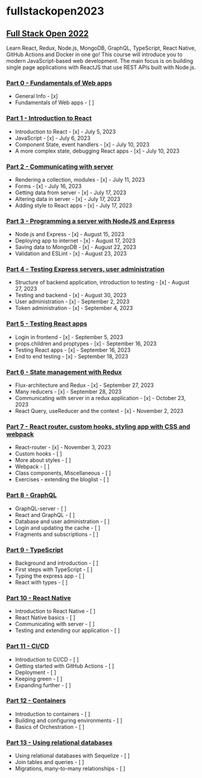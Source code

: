 # fullstackopen2023

## [Full Stack Open 2022](https://fullstackopen.com/en/)

Learn React, Redux, Node.js, MongoDB, GraphQL, TypeScript, React Native, GitHub Actions and Docker in one go! This course will introduce you to modern JavaScript-based web development. The main focus is on building single page applications with ReactJS that use REST APIs built with Node.js.

### [Part 0 - Fundamentals of Web apps](https://fullstackopen.com/en/part0)

- General Info - [x]
- Fundamentals of Web apps - [ ]

### [Part 1 - Introduction to React](https://fullstackopen.com/en/part1)

- Introduction to React - [x] - July 5, 2023
- JavaScript - [x] - July 6, 2023
- Component State, event handlers - [x] - July 10, 2023
- A more complex state, debugging React apps - [x] - July 10, 2023

### [Part 2 - Communicating with server](https://fullstackopen.com/en/part2)

- Rendering a collection, modules - [x] - July 11, 2023
- Forms - [x] - July 16, 2023
- Getting data from server - [x] - July 17, 2023
- Altering data in server - [x] - July 17, 2023
- Adding style to React apps - [x] - July 17, 2023

### [Part 3 - Programming a server with NodeJS and Express](https://fullstackopen.com/en/part3)

- Node.js and Express - [x] - August 15, 2023
- Deploying app to internet - [x] - August 17, 2023
- Saving data to MongoDB - [x] - August 22, 2023
- Validation and ESLint - [x] - August 23, 2023

### [Part 4 - Testing Express servers, user administration](https://fullstackopen.com/en/part4)

- Structure of backend application, introduction to testing - [x] - August 27, 2023
- Testing and backend - [x] - August 30, 2023
- User administration - [x] - September 2, 2023
- Token administration - [x] - September 4, 2023

### [Part 5 - Testing React apps](https://fullstackopen.com/en/part5)

- Login in frontend - [x] - September 5, 2023
- props.children and proptypes - [x] - September 16, 2023
- Testing React apps - [x] - September 16, 2023
- End to end testing - [x] - September 18, 2023

### [Part 6 - State management with Redux](https://fullstackopen.com/en/part6)

- Flux-architecture and Redux - [x] - September 27, 2023
- Many reducers - [x] - September 28, 2023
- Communicating with server in a redux application - [x] - October 23, 2023
- React Query, useReducer and the context - [x] - November 2, 2023

### [Part 7 - React router, custom hooks, styling app with CSS and webpack](https://fullstackopen.com/en/part7)

- React-router - [x] - November 3, 2023
- Custom hooks - [ ]
- More about styles - [ ]
- Webpack - [ ]
- Class components, Miscellaneous - [ ]
- Exercises - extending the bloglist - [ ]

### [Part 8 - GraphQL](https://fullstackopen.com/en/part8)

- GraphQL-server - [ ]
- React and GraphQL - [ ]
- Database and user administration - [ ]
- Login and updating the cache - [ ]
- Fragments and subscriptions - [ ]

### [Part 9 - TypeScript](https://fullstackopen.com/en/part9)

- Background and introduction - [ ]
- First steps with TypeScript - [ ]
- Typing the express app - [ ]
- React with types - [ ]

### [Part 10 - React Native](https://fullstackopen.com/en/part10)

- Introduction to React Native - [ ]
- React Native basics - [ ]
- Communicating with server - [ ]
- Testing and extending our application - [ ]

### [Part 11 - CI/CD](https://fullstackopen.com/en/part11)

- Introduction to CI/CD - [ ]
- Getting started with GitHub Actions - [ ]
- Deployment - [ ]
- Keeping green - [ ]
- Expanding further - [ ]

### [Part 12 - Containers](https://fullstackopen.com/en/part12)

- Introduction to containers - [ ]
- Building and configuring environments - [ ]
- Basics of Orchestration - [ ]

### [Part 13 - Using relational databases](https://fullstackopen.com/en/part13)

- Using relational databases with Sequelize - [ ]
- Join tables and queries - [ ]
- Migrations, many-to-many relationships - [ ] 
